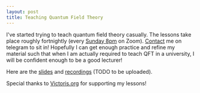 ```yaml
---
layout: post
title: Teaching Quantum Field Theory
---
```

I've started trying to teach quantum field theory casually. The lessons take place roughly fortnightly (every [Sunday 8pm](https://www.timeanddate.com/worldclock/fixedtime.html?msg=TCH%27s+QFT+Lectures&iso=20230129T20&p1=%3A&ah=2) on Zoom). [Contact](https://www.tchlabs.net/#contact) me on telegram to sit in! Hopefully I can get enough practice and refine my material such that when I am actually required to teach QFT in a university, I will be confident enough to be a good lecturer!

Here are the [slides](/downloads/TanChienHao_Slides.pdf)
and [recordings](https://youtube.com/) (TODO to be uploaded).

Special thanks to [Victoris.org](https://victoris.org/) for supporting my lessons!
